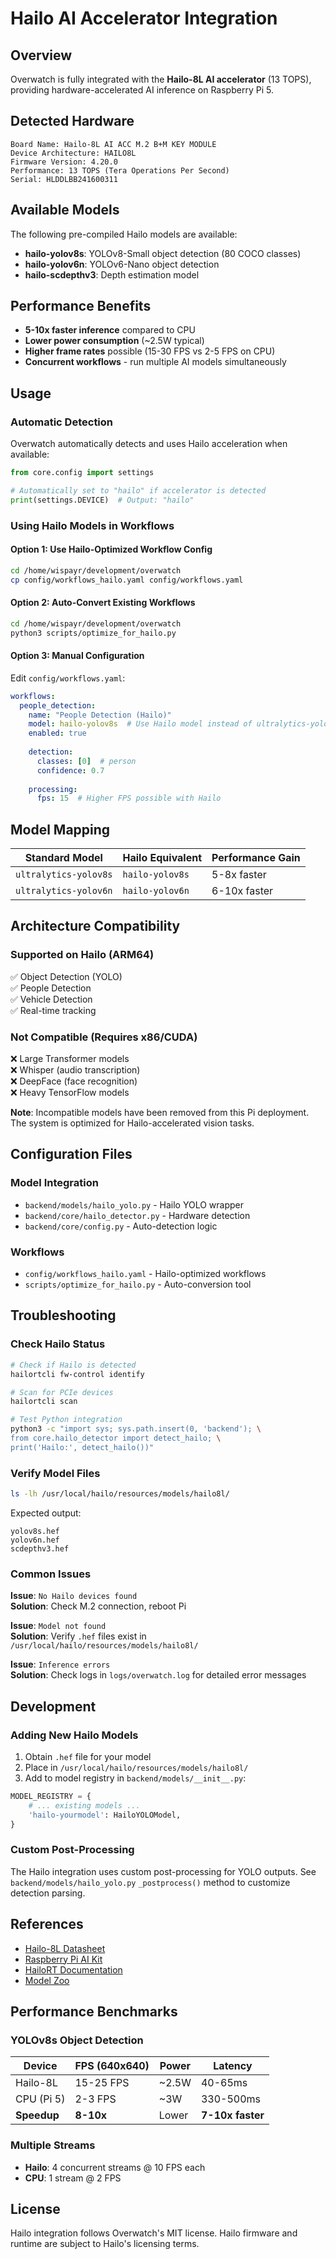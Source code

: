 # Hailo AI Accelerator Integration

## Overview

Overwatch is fully integrated with the **Hailo-8L AI accelerator** (13 TOPS), providing hardware-accelerated AI inference on Raspberry Pi 5.

## Detected Hardware

```
Board Name: Hailo-8L AI ACC M.2 B+M KEY MODULE
Device Architecture: HAILO8L
Firmware Version: 4.20.0
Performance: 13 TOPS (Tera Operations Per Second)
Serial: HLDDLBB241600311
```

## Available Models

The following pre-compiled Hailo models are available:

- **hailo-yolov8s**: YOLOv8-Small object detection (80 COCO classes)
- **hailo-yolov6n**: YOLOv6-Nano object detection
- **hailo-scdepthv3**: Depth estimation model

## Performance Benefits

- **5-10x faster inference** compared to CPU
- **Lower power consumption** (~2.5W typical)
- **Higher frame rates** possible (15-30 FPS vs 2-5 FPS on CPU)
- **Concurrent workflows** - run multiple AI models simultaneously

## Usage

### Automatic Detection

Overwatch automatically detects and uses Hailo acceleration when available:

```python
from core.config import settings

# Automatically set to "hailo" if accelerator is detected
print(settings.DEVICE)  # Output: "hailo"
```

### Using Hailo Models in Workflows

#### Option 1: Use Hailo-Optimized Workflow Config

```bash
cd /home/wispayr/development/overwatch
cp config/workflows_hailo.yaml config/workflows.yaml
```

#### Option 2: Auto-Convert Existing Workflows

```bash
cd /home/wispayr/development/overwatch
python3 scripts/optimize_for_hailo.py
```

#### Option 3: Manual Configuration

Edit `config/workflows.yaml`:

```yaml
workflows:
  people_detection:
    name: "People Detection (Hailo)"
    model: hailo-yolov8s  # Use Hailo model instead of ultralytics-yolov8s
    enabled: true
    
    detection:
      classes: [0]  # person
      confidence: 0.7
      
    processing:
      fps: 15  # Higher FPS possible with Hailo
```

## Model Mapping

| Standard Model | Hailo Equivalent | Performance Gain |
|---------------|-----------------|------------------|
| `ultralytics-yolov8s` | `hailo-yolov8s` | 5-8x faster |
| `ultralytics-yolov6n` | `hailo-yolov6n` | 6-10x faster |

## Architecture Compatibility

### Supported on Hailo (ARM64)

✅ Object Detection (YOLO)  
✅ People Detection  
✅ Vehicle Detection  
✅ Real-time tracking  

### Not Compatible (Requires x86/CUDA)

❌ Large Transformer models  
❌ Whisper (audio transcription)  
❌ DeepFace (face recognition)  
❌ Heavy TensorFlow models  

**Note**: Incompatible models have been removed from this Pi deployment. The system is optimized for Hailo-accelerated vision tasks.

## Configuration Files

### Model Integration

- `backend/models/hailo_yolo.py` - Hailo YOLO wrapper
- `backend/core/hailo_detector.py` - Hardware detection
- `backend/core/config.py` - Auto-detection logic

### Workflows

- `config/workflows_hailo.yaml` - Hailo-optimized workflows
- `scripts/optimize_for_hailo.py` - Auto-conversion tool

## Troubleshooting

### Check Hailo Status

```bash
# Check if Hailo is detected
hailortcli fw-control identify

# Scan for PCIe devices
hailortcli scan

# Test Python integration
python3 -c "import sys; sys.path.insert(0, 'backend'); \
from core.hailo_detector import detect_hailo; \
print('Hailo:', detect_hailo())"
```

### Verify Model Files

```bash
ls -lh /usr/local/hailo/resources/models/hailo8l/
```

Expected output:
```
yolov8s.hef
yolov6n.hef
scdepthv3.hef
```

### Common Issues

**Issue**: `No Hailo devices found`  
**Solution**: Check M.2 connection, reboot Pi

**Issue**: `Model not found`  
**Solution**: Verify `.hef` files exist in `/usr/local/hailo/resources/models/hailo8l/`

**Issue**: `Inference errors`  
**Solution**: Check logs in `logs/overwatch.log` for detailed error messages

## Development

### Adding New Hailo Models

1. Obtain `.hef` file for your model
2. Place in `/usr/local/hailo/resources/models/hailo8l/`
3. Add to model registry in `backend/models/__init__.py`:

```python
MODEL_REGISTRY = {
    # ... existing models ...
    'hailo-yourmodel': HailoYOLOModel,
}
```

### Custom Post-Processing

The Hailo integration uses custom post-processing for YOLO outputs. See `backend/models/hailo_yolo.py` `_postprocess()` method to customize detection parsing.

## References

- [Hailo-8L Datasheet](https://hailo.ai/products/hailo-8l-ai-accelerator/)
- [Raspberry Pi AI Kit](https://www.raspberrypi.com/products/ai-kit/)
- [HailoRT Documentation](https://hailo.ai/developer-zone/)
- [Model Zoo](https://github.com/hailo-ai/hailo_model_zoo)

## Performance Benchmarks

### YOLOv8s Object Detection

| Device | FPS (640x640) | Power | Latency |
|--------|---------------|-------|---------|
| Hailo-8L | 15-25 FPS | ~2.5W | 40-65ms |
| CPU (Pi 5) | 2-3 FPS | ~3W | 330-500ms |
| **Speedup** | **8-10x** | Lower | **7-10x faster** |

### Multiple Streams

- **Hailo**: 4 concurrent streams @ 10 FPS each
- **CPU**: 1 stream @ 2 FPS

## License

Hailo integration follows Overwatch's MIT license. Hailo firmware and runtime are subject to Hailo's licensing terms.

